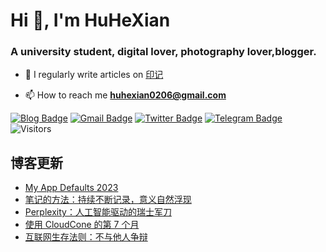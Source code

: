 <h1 align="left">Hi 👋, I'm HuHeXian</h1>
<h3 align="left">A university student, digital lover, photography lover,blogger.</h3>

- 📝 I regularly write articles on [印记](https://yinji.org)

- 📫 How to reach me **huhexian0206@gmail.com**

<div align="left">

[![Blog Badge](https://img.shields.io/badge/Blog-yinji.org-blue?style=flat&logo=wordpress&labelColor=555&logoColor=white)](https://yinji.org/)
[![Gmail Badge](https://img.shields.io/badge/Gmail-huhexian0206@gmail.com-blue?style=flat&labelColor=555&logo=gmail&link=mailto:huhexian0206@gmail.com&logoColor=fff)](mailto:huhexian0206@gmail.com)
[![Twitter Badge](https://img.shields.io/badge/Twitter-@huhexian-blue?style=flat&labelColor=555&logo=twitter&logoColor=fff)](https://twitter.com/huhexian)
[![Telegram Badge](https://img.shields.io/badge/t.me-@huhexian-blue?style=flat&labelColor=555&logo=telegram&logoColor=fff)](https://t.me/huhexian)
![Visitors](https://visitor-badge.laobi.icu/badge?page_id=huhexian.huhexian) 
</div> 

## 博客更新
<!-- BLOG-POST-LIST:START -->
- [My App Defaults 2023](https://yinji.org/5179.html)
- [笔记的方法：持续不断记录，意义自然浮现](https://yinji.org/5178.html)
- [Perplexity：人工智能驱动的瑞士军刀](https://yinji.org/5169.html)
- [使用 CloudCone 的第 7 个月](https://yinji.org/5166.html)
- [互联网生存法则：不与他人争辩](https://yinji.org/5163.html)
<!-- BLOG-POST-LIST:END -->

